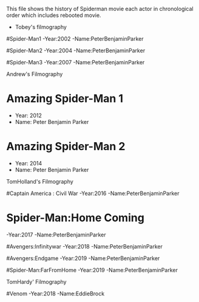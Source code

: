 
This file shows the history of Spiderman movie each actor in chronological order which includes rebooted movie.

- Tobey's filmography

#Spider-Man1 
-Year:2002 
-Name:PeterBenjaminParker 

#Spider-Man2 
-Year:2004 
-Name:PeterBenjaminParker 

#Spider-Man3 
-Year:2007 
-Name:PeterBenjaminParker 

Andrew's Filmography

# Amazing Spider-Man 1 
- Year: 2012 
- Name: Peter Benjamin Parker 

# Amazing Spider-Man 2 
- Year: 2014 
- Name: Peter Benjamin Parker 

TomHolland's Filmography

#Captain America : Civil War
-Year:2016
-Name:PeterBenjaminParker

# Spider-Man:Home Coming 
-Year:2017
-Name:PeterBenjaminParker 

#Avengers:Infinitywar 
-Year:2018 
-Name:PeterBenjaminParker 

#Avengers:Endgame
-Year:2019
-Name:PeterBenjaminParker

#Spider-Man:FarFromHome 
-Year:2019 
-Name:PeterBenjaminParker 

TomHardy' Filmography

#Venom 
-Year:2018 
-Name:EddieBrock 


